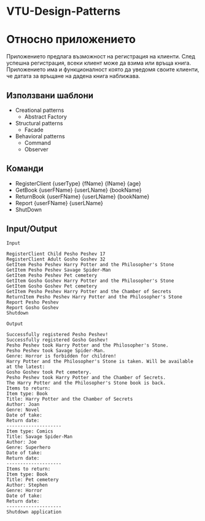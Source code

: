 # VTU-Design-Patterns
# Относно приложението
Приложението предлага възможност на регистрация на клиенти. След успешна регистрация, всеки клиент може да взима или връща книга. Приложението има и функционалност която да уведомя своите клиенти, че датата за връщане на дадена книга наближава. 

## Използвани шаблони
* Creational patterns
	* Abstract Factory
* Structural patterns
	* Facade
* Behavioral patterns
	* Command
	* Observer

## Команди
* RegisterClient {userType} {fName} {lName} {age}
* GetBook {userFName} {userLName} {bookName}
* ReturnBook {userFName} {userLName} {bookName}
* Report {userFName} {userLName}
* ShutDown

## Input/Output
	Input

	RegisterClient Child Pesho Peshev 17
	RegisterClient Adult Gosho Goshev 32
	GetItem Pesho Peshev Harry Potter and the Philosopher's Stone
	GetItem Pesho Peshev Savage Spider-Man
	GetItem Pesho Peshev Pet cemetery
	GetItem Gosho Goshev Harry Potter and the Philosopher's Stone
	GetItem Gosho Goshev Pet cemetery
	GetItem Pesho Peshev Harry Potter and the Chamber of Secrets
	ReturnItem Pesho Peshev Harry Potter and the Philosopher's Stone
	Report Pesho Peshev 
	Report Gosho Goshev
	Shutdown
  
	Output

	Successfully registered Pesho Peshev!
	Successfully registered Gosho Goshev!
	Pesho Peshev took Harry Potter and the Philosopher's Stone.
	Pesho Peshev took Savage Spider-Man.
	Genre: Horror is forbidden for children!
	Harry Potter and the Philosopher's Stone is taken. Will be available at the latest:
	Gosho Goshev took Pet cemetery.
	Pesho Peshev took Harry Potter and the Chamber of Secrets.
	The Harry Potter and the Philosopher's Stone book is back.
	Items to return:
	Item type: Book
	Title: Harry Potter and the Chamber of Secrets
	Author: Joan
	Genre: Novel
	Date of take:
	Return date:
	--------------------
	Item type: Comics
	Title: Savage Spider-Man
	Author: Joe
	Genre: Superhero
	Date of take: 
	Return date: 
	--------------------
	Items to return:
	Item type: Book
	Title: Pet cemetery
	Author: Stephen
	Genre: Horror
	Date of take:
	Return date:
	--------------------
	Shutdown application
